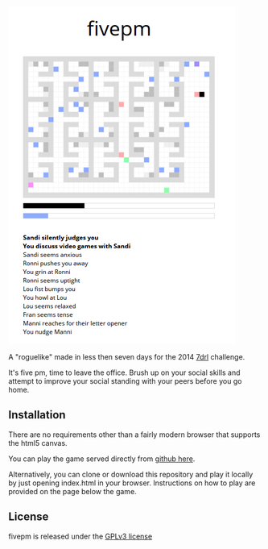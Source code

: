 ![fivepm screenshot](https://github.com/stuartdb/fivepm/raw/master/img/game3.png)

A "roguelike" made in less then seven days for the 2014 [7drl](http://www.roguebasin.com/index.php?title=7DRL_Challenge_2014) challenge.

It's five pm, time to leave the office. Brush up on your social skills and attempt to improve your social standing with your peers before you go home.

Installation
---------

There are no requirements other than a fairly modern browser that supports the html5 canvas.

You can play the game served directly from [github here](http://stuartdb.github.io/fivepm).

Alternatively, you can clone or download this repository and play it locally by just opening index.html in your browser.
Instructions on how to play are provided on the page below the game.

License
-------

fivepm is released under the [GPLv3 license](https://www.gnu.org/licenses/gpl.html)
